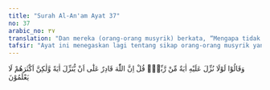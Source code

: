 ```yaml
---
title: "Surah Al-An'am Ayat 37"
no: 37
arabic_no: ٣٧
translation: "Dan mereka (orang-orang musyrik) berkata, “Mengapa tidak diturunkan kepadanya (Muhammad) suatu mukjizat dari Tuhannya?” Katakanlah, “Sesungguhnya Allah berkuasa menurunkan suatu mukjizat, tetapi kebanyakan mereka tidak mengetahui.”"
tafsir: "Ayat ini menegaskan lagi tentang sikap orang-orang musyrik yang sangat ingkar kepada seruan Nabi Muhammad dan kepada ayat-ayat Allah. Mereka meminta agar diturunkan kepada mereka bukti-bukti dan keterangan-keterangan tentang kebenaran kenabian Muhammad, sebagaimana yang pernah diturunkan kepada Rasul-rasul dahulu. Mereka tidak merasa cukup dengan bukti-bukti dan keterangan-keterangan yang terdapat di dalam Al-Qur'an, padahal bukti dan keterangan yang terdapat di dalam Al-Qur'an itu adalah yang paling tinggi nilainya bagi orang-orang yang mau menggunakan akal, pikiran dan mata hatinya. Mereka tetap menuntut agar diturunkan bukti dan keterangan seperti telah diturunkan kepada umat-umat yang dahulu, tetapi mereka tidak mau memikirkan dan mengambil pelajaran dari sunnah Allah yang berlaku bagi orang-orang yang menerima bukti dan keterangan seperti itu serta akibat yang dialami oleh orang-orang dahulu, yaitu mereka dihancur leburkan di dunia dan di akhirat mendapat azab yang pedih, karena mereka tetap dalam keingkaran dan tidak memperhatikan bukti-bukti dan keterangan-keterangan itu.\n\nOrang-orang musyrik Mekah itu tidak mau tahu bagaimana kasih sayang Allah kepada mereka, yaitu mengapa Allah tidak menurunkan bukti dan keterangan seperti yang diturunkan kepada umat yang dahulu, agar mereka tidak dihancurkan di dunia ini, dengan demikian mereka mendapat kesempatan untuk bertobat dan berbuat baik, tetapi mereka tidak mau mensyukuri nikmat Allah yang telah diturunkan kepada mereka, tetapi tetap ingkar dan membangkang.\n\nSebenarnya Allah Kuasa menurunkan apa yang mereka minta, tetapi Allah berbuat menurut kehendak-Nya, Dia hanya menurunkan bukti dan keterangan, Dia tidak menurunkan bukti dan keterangan berdasarkan permintaan dan hawa nafsu orang-orang musyrik, apalagi bila permintaan itu adalah semata-mata untuk melemahkan dan menyulitkan Nabi."
---
```

وَقَالُوْا لَوْلَا نُزِّلَ عَلَيْهِ اٰيَةٌ مِّنْ رَّبِّهٖۗ قُلْ اِنَّ اللّٰهَ قَادِرٌ عَلٰٓى اَنْ يُّنَزِّلَ اٰيَةً وَّلٰكِنَّ اَكْثَرَهُمْ لَا يَعْلَمُوْنَ